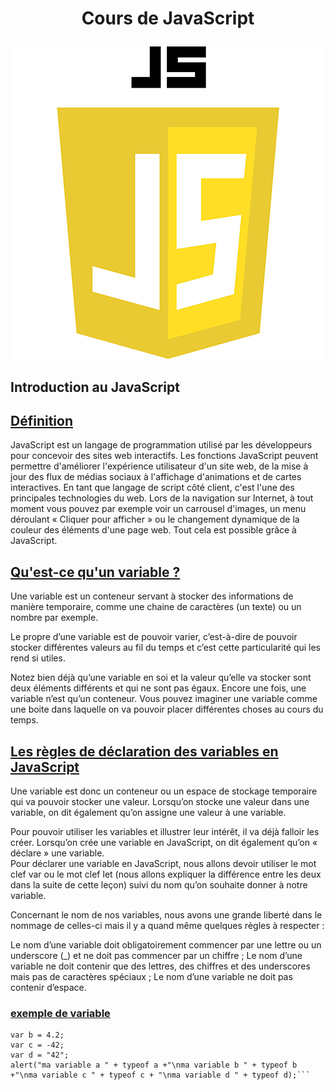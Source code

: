 # <p align="center">Cours de JavaScript  </p>
<p align="center"> <img src="IMG\js-logo.webp" alt="" /> </p>  

## Introduction au JavaScript  
## <u>**Définition**</u>
JavaScript est un langage de programmation utilisé par les développeurs pour concevoir des sites web interactifs. Les fonctions JavaScript peuvent permettre d'améliorer l'expérience utilisateur d'un site web, de la mise à jour des flux de médias sociaux à l'affichage d'animations et de cartes interactives. En tant que langage de script côté client, c'est l'une des principales technologies du web. Lors de la navigation sur Internet, à tout moment vous pouvez par exemple voir un carrousel d'images, un menu déroulant « Cliquer pour afficher » ou le changement dynamique de la couleur des éléments d'une page web. Tout cela est possible grâce à JavaScript.  
## <u>Qu'est-ce qu'un variable ?</u>  
Une variable est un conteneur servant à stocker des informations de manière temporaire, comme une chaine de caractères (un texte) ou un nombre par exemple.

Le propre d’une variable est de pouvoir varier, c’est-à-dire de pouvoir stocker différentes valeurs au fil du temps et c’est cette particularité qui les rend si utiles.

Notez bien déjà qu’une variable en soi et la valeur qu’elle va stocker sont deux éléments différents et qui ne sont pas égaux. Encore une fois, une variable n’est qu’un conteneur. Vous pouvez imaginer une variable comme une boite dans laquelle on va pouvoir placer différentes choses au cours du temps.  

## <u>Les règles de déclaration des variables en JavaScript</u>  
Une variable est donc un conteneur ou un espace de stockage temporaire qui va pouvoir stocker une valeur. Lorsqu’on stocke une valeur dans une variable, on dit également qu’on assigne une valeur à une variable.

Pour pouvoir utiliser les variables et illustrer leur intérêt, il va déjà falloir les créer. Lorsqu’on crée une variable en JavaScript, on dit également qu’on « déclare » une variable.  
Pour déclarer une variable en JavaScript, nous allons devoir utiliser le mot clef var ou le mot clef let (nous allons expliquer la différence entre les deux dans la suite de cette leçon) suivi du nom qu’on souhaite donner à notre variable.

Concernant le nom de nos variables, nous avons une grande liberté dans le nommage de celles-ci mais il y a quand même quelques règles à respecter :

Le nom d’une variable doit obligatoirement commencer par une lettre ou un underscore (_) et ne doit pas commencer par un chiffre ;
Le nom d’une variable ne doit contenir que des lettres, des chiffres et des underscores mais pas de caractères spéciaux ;
Le nom d’une variable ne doit pas contenir d’espace.

### <u> exemple de variable </u>
```var a = 42;
var b = 4.2;
var c = -42;
var d = "42";
alert("ma variable a " + typeof a +"\nma variable b " + typeof b +"\nma variable c " + typeof c + "\nma variable d " + typeof d);```